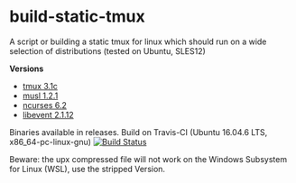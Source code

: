 # build-static-tmux

A script or building a static tmux for linux which should run on a wide selection of distributions (tested on Ubuntu, SLES12)

**Versions**
* [tmux 3.1c](https://github.com/tmux/tmux/)
* [musl 1.2.1](https://www.musl-libc.org/)
* [ncurses 6.2](https://invisible-island.net/ncurses/)
* [libevent 2.1.12](https://github.com/libevent/libevent/)

Binaries available in releases.
Build on Travis-CI (Ubuntu 16.04.6 LTS, x86_64-pc-linux-gnu)
[![Build Status](https://travis-ci.org/mjakob-gh/build-static-tmux.svg?branch=master)](https://travis-ci.org/mjakob-gh/build-static-tmux)

Beware: the upx compressed file will not work on the Windows Subsystem for Linux (WSL), use the stripped Version.
